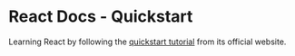 # React Docs - Quickstart

Learning React by following the [quickstart tutorial](https://beta.reactjs.org/learn)
from its official website.

